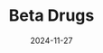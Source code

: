 ---  
layout: startup_page  
title: "Beta Drugs"  
id: "betadrugslimited.com"  
permalink: "/betadrugsbetadrugslimited.com11272024/"  
website: "https://www.betadrugslimited.com/"  
funding_round: ""  
funding_amount: "₹117Cr"  
investors: "HealthQuad, Singapore-based investment fund, private wealth management firm"  
about: "Beta Drugs is a vertically integrated oncology company offering a wide range of products across major oncology segments, including chemotherapy, targeted, hormonal, and supportive therapy. They focus on improving affordability and accessibility in India's middle and lower-income segments and tier II and III cities. The company aims to be among the top five oncology companies in India within five years."  
markets: "Pharmaceuticals, Oncology, Medical"  
hq: "Panchkula, Haryana, India"  
founded_year: "1985"  
linkedin: "https://in.linkedin.com/company/beta-drugs"  
twitter: ""  
instagram: ""  
facebook: "https://www.facebook.com/betadrugsltd"  
crunchbase: "https://www.crunchbase.com/organization/beta-drugs"  
pitchbook: "https://pitchbook.com/profiles/company/221482-18"  

date_display: "27-Nov-2024"  
date: "2024-11-27"

# SEO Optimization  
meta_title: "Beta Drugs -  Funding (₹117Cr)"  
meta_description: "Beta Drugs, Beta Drugs is a vertically integrated oncology company offering a wide range of products across major oncology segments, including chemotherapy, targe..."  
meta_keywords: "Beta Drugs, Pharmaceuticals, Oncology, Medical,  funding"  
canonical_url: "https://startup.projectstartups.com/betadrugsbetadrugslimited.com11272024/"  
---